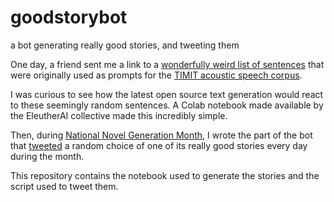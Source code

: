 # goodstorybot
a bot generating really good stories, and tweeting them

One day, a friend sent me a link to a [wonderfully weird list of sentences](https://github.com/daanzu/speech-training-recorder/blob/master/prompts/timit.txt) that were originally used as prompts for the [TIMIT acoustic speech corpus](https://www.nist.gov/publications/darpa-timit-acoustic-phonetic-continuous-speech-corpus-cd-rom-timit).

I was curious to see how the latest open source text generation would react to these seemingly random sentences. A Colab notebook made available by the EleutherAI collective made this incredibly simple.

Then, during [National Novel Generation Month](https://nanogenmo.github.io/), I wrote the part of the bot that [tweeted](https://twitter.com/goodstorybot) a random choice of one of its really good stories every day during the month.

This repository contains the notebook used to generate the stories and the script used to tweet them.
